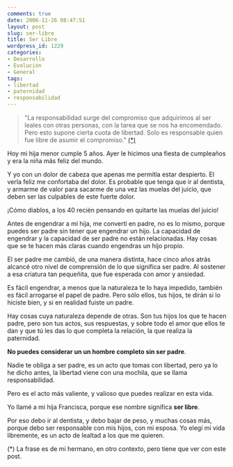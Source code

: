 ```yaml
---
comments: true
date: 2006-11-26 08:47:51
layout: post
slug: ser-libre
title: Ser Libre
wordpress_id: 1229
categories:
- Desarrollo
- Evolución
- General
tags:
- libertad
- paternidad
- responsabilidad
---
```


> "La responsabilidad surge del compromiso que adquirimos al ser leales con otras personas, con la tarea que se nos ha encomendado. Pero esto supone cierta cuota de libertad. Solo es responsable quien fue libre de asumir el compromiso." [(*)](http://www.ricardodiaz.org/archives/2006/11/responsables.html)


Hoy mi hija menor cumple 5 años. Ayer le hicimos una fiesta de cumpleaños y era la niña más feliz del mundo.

Y yo con un dolor de cabeza que apenas me permitía estar despierto. El verla feliz me confortaba del dolor. Es probable que tenga que ir al dentista, y armarme de valor para sacarme de una vez las muelas del juicio, que deben ser las culpables de este fuerte dolor.

¡Cómo diablos, a los 40 recién pensando en quitarte las muelas del juicio!

Antes de engendrar a mi hija, me convertí en padre, no es lo mismo, porque puedes ser padre sin tener que engendrar un hijo. La capacidad de engendrar y la capacidad de ser padre no están relacionadas. Hay cosas que se te hacen más claras cuando engendras un hijo propio.

El ser padre me cambió, de una manera distinta, hace cinco años atrás alcancé otro nivel de comprensión de lo que significa ser padre. Al sostener a esa criatura tan pequeñita, que fue esperada con amor y ansiedad.

Es fácil engendrar, a menos que la naturaleza te lo haya impedido, también es fácil arrogarse el papel de padre. Pero sólo ellos, tus hijos, te dirán si lo hiciste bien, y si en realidad fuiste un padre.

Hay cosas cuya naturaleza depende de otras. Son tus hijos los que te hacen padre, pero son tus actos, sus respuestas, y sobre todo el amor que ellos te dan y que tú les das lo que completa la relación, la que realiza la paternidad.

**No puedes considerar un un hombre completo sin ser padre**.

Nadie te obliga a ser padre, es un acto que tomas con libertad, pero ya lo he dicho antes, la libertad viene con una mochila, que se llama responsabilidad.

Pero es el acto más valiente, y valioso que puedes realizar en esta vida.

Yo llamé a mi hija Francisca, porque ese nombre significa **ser libre**.

Por eso debo ir al dentista, y debo bajar de peso, y muchas cosas más, porque debo ser responsable con mis hijos, con mi esposa. Yo elegí mi vida libremente, es un acto de lealtad a los que me quieren.


(*) La frase es de mi hermano, en otro contexto, pero tiene que ver con este post.


